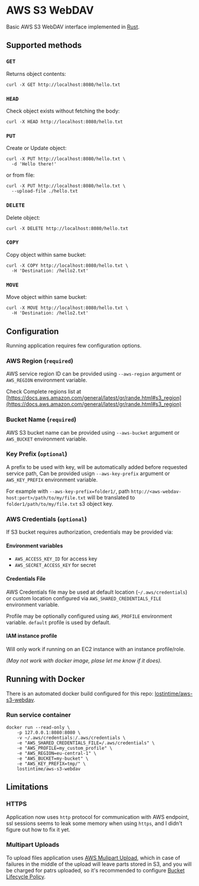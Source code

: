 AWS S3 WebDAV
=================

Basic AWS S3 WebDAV interface implemented in [Rust](https://www.rust-lang.org/).

## Supported methods

### `GET`

Returns object contents:

```
curl -X GET http://localhost:8080/hello.txt
```

### `HEAD`

Check object exists without fetching the body:

```
curl -X HEAD http://localhost:8080/hello.txt
```

### `PUT`

Create or Update object:

```
curl -X PUT http://localhost:8080/hello.txt \
  -d 'Hello there!'
```

or from file:

```
curl -X PUT http://localhost:8080/hello.txt \
  --upload-file ./hello.txt
```

### `DELETE`

Delete object:

```
curl -X DELETE http://localhost:8080/hello.txt 
```

### `COPY`

Copy object within same bucket:

```
curl -X COPY http://localhost:8080/hello.txt \
  -H 'Destination: /hello2.txt'
```

### `MOVE`

Move object within same bucket:

```
curl -X MOVE http://localhost:8080/hello.txt \
  -H 'Destination: /hello2.txt'
```

## Configuration

Running application requires few configuration options.

### AWS Region (`required`)

AWS service region ID can be provided using `--aws-region` argument or `AWS_REGION` environment variable.

Check Complete regions list at [https://docs.aws.amazon.com/general/latest/gr/rande.html#s3_region](https://docs.aws.amazon.com/general/latest/gr/rande.html#s3_region)


### Bucket Name (`required`)

AWS S3 bucket name can be provided using `--aws-bucket` argument or `AWS_BUCKET` environment variable.

### Key Prefix (`optional`)

A prefix to be used with key, will be automatically added before requested service path,
Can be provided usign `--aws-key-prefix` argument or `AWS_KEY_PREFIX` environment variable.

For example with `--aws-key-prefix=folder1/`, path `http://<aws-webdav-host:port>/path/to/my/file.txt` will be translated to
`folder1/path/to/my/file.txt` s3 object key.

### AWS Credentials (`optional`)

If S3 bucket requires authorization, credentials may be provided via:

#### Environment variables

  * `AWS_ACCESS_KEY_ID` for access key
  * `AWS_SECRET_ACCESS_KEY` for secret

#### Credentials File

AWS Credentials file may be used at default location (`~/.aws/credentials`) or custom location 
configured via `AWS_SHARED_CREDENTIALS_FILE` environment variable.

Profile may be optionally configured using `AWS_PROFILE` environment variable. `default` profile is used by default.


#### IAM instance profile

Will only work if running on an EC2 instance with an instance profile/role.

_(May not work with docker image, plase let me know if it does)._


## Running with Docker

There is an automated docker build configured for this repo: [lostintime/aws-s3-webdav](https://hub.docker.com/r/lostintime/aws-s3-webdav/).

### Run service container

```
docker run --read-only \
    -p 127.0.0.1:8080:8080 \
    -v ~/.aws/credentials:/.aws/credentials \
    -e "AWS_SHARED_CREDENTIALS_FILE=/.aws/credentials" \
    -e "AWS_PROFILE=my_custom_profile" \
    -e "AWS_REGION=eu-central-1" \
    -e "AWS_BUCKET=my-bucket" \
    -e "AWS_KEY_PREFIX=tmp/" \
    lostintime/aws-s3-webdav
```


## Limitations

### HTTPS

Application now uses `http` protocol for communication with AWS endpoint, ssl sessions seems to leak some memory when using `https`, and I didn't figure out how to fix it yet.

### Multipart Uploads

To upload files application uses [AWS Mulipart Upload](https://docs.aws.amazon.com/AmazonS3/latest/dev/mpuoverview.html), which in case of failures in the middle of the upload will leave parts stored in S3, and you will be
charged for patrs uploaded, so it's recommended to configure [Bucket Lifecycle Policy](https://docs.aws.amazon.com/AmazonS3/latest/dev/mpuoverview.html#mpu-abort-incomplete-mpu-lifecycle-config).
